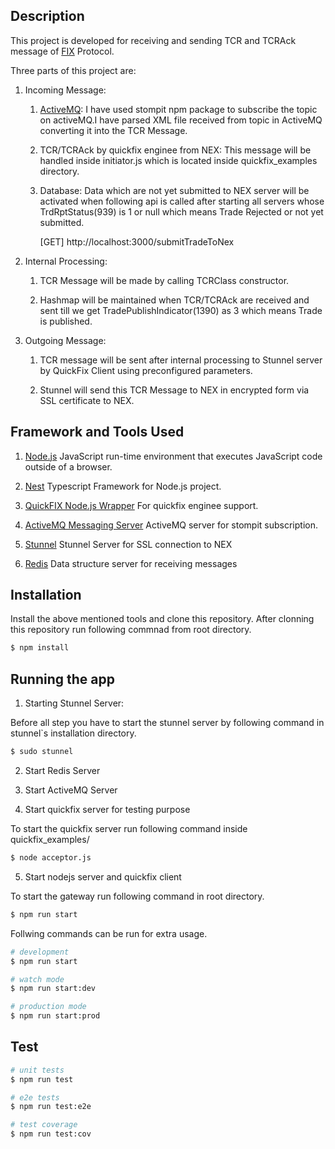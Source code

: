 ## Description

This project is developed for receiving and sending TCR and TCRAck message of [FIX](https://www.onixs.biz) Protocol.

Three parts of this project are:
1. Incoming Message:
    
    1. [ActiveMQ](http://activemq.apache.org):  I have used stompit npm package to subscribe the topic on activeMQ.I have parsed XML file received from topic in ActiveMQ converting it into the TCR Message.
    
    2. TCR/TCRAck by quickfix enginee from NEX: This message will be handled inside initiator.js which is located inside 
    quickfix_examples directory.

    3. Database: Data which are not yet submitted to NEX server will be activated when following api is called after starting all servers whose TrdRptStatus(939) is 1 or null which means Trade Rejected or not yet submitted.
    
        [GET] http://localhost:3000/submitTradeToNex

2. Internal Processing:
    
    1. TCR Message will be made by calling TCRClass constructor.
    
    2. Hashmap will be maintained when TCR/TCRAck are received and sent till we get TradePublishIndicator(1390) as 3 which means Trade is published.
    
3. Outgoing Message:

    1. TCR message will be sent after internal processing to Stunnel server by QuickFix Client using preconfigured parameters. 

    2. Stunnel will send this TCR Message to NEX in encrypted form via SSL certificate to NEX.



## Framework and Tools Used

1. [Node.js](https://nodejs.org/en/) JavaScript run-time environment that executes JavaScript code outside of a browser.

2. [Nest](https://github.com/nestjs/nest) Typescript Framework for Node.js project.

3. [QuickFIX Node.js Wrapper](https://github.com/Trumid/node-quickfix) For quickfix enginee support.

4. [ActiveMQ Messaging Server](http://activemq.apache.org/) ActiveMQ server for stompit subscription.

5. [Stunnel](https://www.stunnel.org/) Stunnel Server for SSL connection to NEX

6. [Redis](https://redis.io/) Data structure server for receiving messages

## Installation

Install the above mentioned tools and clone this repository.
After clonning this repository run following commnad from root directory.

```bash
$ npm install
```



## Running the app

1. Starting Stunnel Server:

Before all step you have to start the stunnel server by following command in stunnel`s installation directory.

```bash
$ sudo stunnel
```

2. Start Redis Server

3. Start ActiveMQ Server

4. Start quickfix server for testing purpose

To start the quickfix server run following command inside quickfix_examples/

```bash
$ node acceptor.js
```
5. Start nodejs server and quickfix client

To start the gateway run following command in root directory.
```bash
$ npm run start
```

Follwing commands can be run for extra usage.

```bash
# development
$ npm run start

# watch mode
$ npm run start:dev

# production mode
$ npm run start:prod
```

## Test

```bash
# unit tests
$ npm run test

# e2e tests
$ npm run test:e2e

# test coverage
$ npm run test:cov
```
